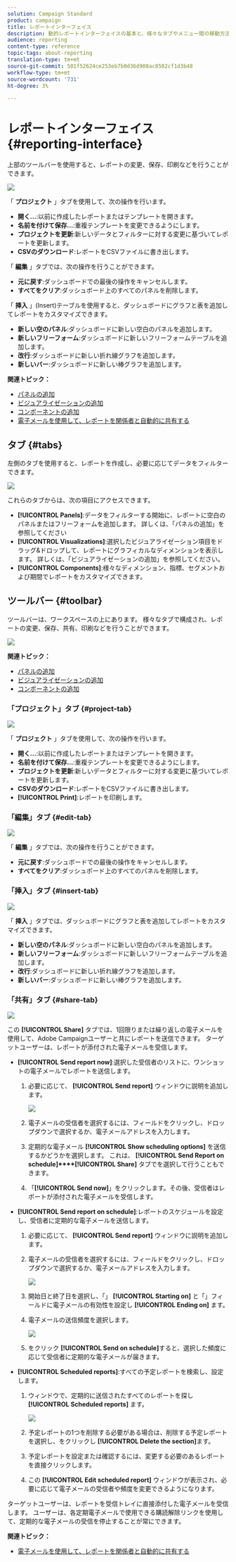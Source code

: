 ```yaml
---
solution: Campaign Standard
product: campaign
title: レポートインターフェイス
description: 動的レポートインターフェイスの基本と、様々なタブやメニュー間の移動方法について説明します。
audience: reporting
content-type: reference
topic-tags: about-reporting
translation-type: tm+mt
source-git-commit: 501f52624ce253eb7b0d36d908ac8502cf1d3b48
workflow-type: tm+mt
source-wordcount: '731'
ht-degree: 3%

---
```



# レポートインターフェイス{#reporting-interface}

上部のツールバーを使用すると、レポートの変更、保存、印刷などを行うことができます。

![](assets/dynamic_report_toolbar.png)

「 **プロジェクト** 」タブを使用して、次の操作を行います。

* **開く…**:以前に作成したレポートまたはテンプレートを開きます。
* **名前を付けて保存…**:重複テンプレートを変更できるようにします。
* **プロジェクトを更新**:新しいデータとフィルターに対する変更に基づいてレポートを更新します。
* **CSVのダウンロード**:レポートをCSVファイルに書き出します。

「 **編集** 」タブでは、次の操作を行うことができます。

* **元に戻す**:ダッシュボードでの最後の操作をキャンセルします。
* **すべてをクリア**:ダッシュボード上のすべてのパネルを削除します。

「 **挿入** 」(Insert)テーブルを使用すると、ダッシュボードにグラフと表を追加してレポートをカスタマイズできます。

* **新しい空のパネル**:ダッシュボードに新しい空白のパネルを追加します。
* **新しいフリーフォーム**:ダッシュボードに新しいフリーフォームテーブルを追加します。
* **改行**:ダッシュボードに新しい折れ線グラフを追加します。
* **新しいバー**:ダッシュボードに新しい棒グラフを追加します。

**関連トピック：**

* [パネルの追加](../../reporting/using/adding-panels.md)
* [ビジュアライゼーションの追加](../../reporting/using/adding-visualizations.md)
* [コンポーネントの追加](../../reporting/using/adding-components.md)
* [電子メールを使用して、レポートを関係者と自動的に共有する](https://helpx.adobe.com/campaign/kb/simplify-campaign-management.html#Reportandshareinsightswithallstakeholders)

## タブ {#tabs}

左側のタブを使用すると、レポートを作成し、必要に応じてデータをフィルターできます。

![](assets/dynamic_report_interface.png)

これらのタブからは、次の項目にアクセスできます。

* **[!UICONTROL Panels]**:データをフィルターする開始に、レポートに空白のパネルまたはフリーフォームを追加します。 詳しくは、「パネルの追加」を参照してください
* **[!UICONTROL Visualizations]**:選択したビジュアライゼーション項目をドラッグ&amp;ドロップして、レポートにグラフィカルなディメンションを表示します。 詳しくは、「ビジュアライゼーションの追加」を参照してください。
* **[!UICONTROL Components]**:様々なディメンション、指標、セグメントおよび期間でレポートをカスタマイズできます。

## ツールバー {#toolbar}

ツールバーは、ワークスペースの上にあります。 様々なタブで構成され、レポートの変更、保存、共有、印刷などを行うことができます。

![](assets/dynamic_report_toolbar.png)

**関連トピック：**

* [パネルの追加](../../reporting/using/adding-panels.md)
* [ビジュアライゼーションの追加](../../reporting/using/adding-visualizations.md)
* [コンポーネントの追加](../../reporting/using/adding-components.md)

### 「プロジェクト」タブ {#project-tab}

![](assets/tab_project.png)

「 **プロジェクト** 」タブを使用して、次の操作を行います。

* **開く…**:以前に作成したレポートまたはテンプレートを開きます。
* **名前を付けて保存…**:重複テンプレートを変更できるようにします。
* **プロジェクトを更新**:新しいデータとフィルターに対する変更に基づいてレポートを更新します。
* **CSVのダウンロード**:レポートをCSVファイルに書き出します。
* **[!UICONTROL Print]**:レポートを印刷します。

### 「編集」タブ {#edit-tab}

![](assets/tab_edit.png)

「 **編集** 」タブでは、次の操作を行うことができます。

* **元に戻す**:ダッシュボードでの最後の操作をキャンセルします。
* **すべてをクリア**:ダッシュボード上のすべてのパネルを削除します。

### 「挿入」タブ {#insert-tab}

![](assets/tab_insert.png)

「 **挿入** 」タブでは、ダッシュボードにグラフと表を追加してレポートをカスタマイズできます。

* **新しい空のパネル**:ダッシュボードに新しい空白のパネルを追加します。
* **新しいフリーフォーム**:ダッシュボードに新しいフリーフォームテーブルを追加します。
* **改行**:ダッシュボードに新しい折れ線グラフを追加します。
* **新しいバー**:ダッシュボードに新しい棒グラフを追加します。

### 「共有」タブ {#share-tab}

![](assets/tab_share_1.png)

この **[!UICONTROL Share]** タブでは、1回限りまたは繰り返しの電子メールを使用して、Adobe Campaignユーザーと共にレポートを送信できます。 ターゲットユーザーは、レポートが添付された電子メールを受信します。

* **[!UICONTROL Send report now]**:選択した受信者のリストに、ワンショットの電子メールでレポートを送信します。

   1. 必要に応じて、 **[!UICONTROL Send report]** ウィンドウに説明を追加します。

      ![](assets/tab_share_4.png)

   1. 電子メールの受信者を選択するには、フィールドをクリックし、ドロップダウンで選択するか、電子メールアドレスを入力します。
   1. 定期的な電子メール **[!UICONTROL Show scheduling options]** を送信するかどうかを選択します。 これは、 **[!UICONTROL Send Report on schedule]****[!UICONTROL Share]** タブでを選択して行うこともできます。
   1. 「**[!UICONTROL Send now]**」をクリックします。その後、受信者はレポートが添付された電子メールを受信します。

* **[!UICONTROL Send report on schedule]**:レポートのスケジュールを設定し、受信者に定期的な電子メールを送信します。

   1. 必要に応じて、 **[!UICONTROL Send report]** ウィンドウに説明を追加します。
   1. 電子メールの受信者を選択するには、フィールドをクリックし、ドロップダウンで選択するか、電子メールアドレスを入力します。

      ![](assets/tab_share_5.png)

   1. 開始日と終了日を選択し、「」 **[!UICONTROL Starting on]** と「」フィールドに電子メールの有効性を設定し **[!UICONTROL Ending on]** ます。
   1. 電子メールの送信頻度を選択します。

      ![](assets/tab_share_2.png)

   1. をクリック **[!UICONTROL Send on schedule]**&#x200B;すると、選択した頻度に応じて受信者に定期的な電子メールが届きます。

* **[!UICONTROL Scheduled reports]**:すべての予定レポートを検索し、設定します。

   1. ウィンドウで、定期的に送信されたすべてのレポートを探し **[!UICONTROL Scheduled reports]** ます。

      ![](assets/tab_share_3.png)

   1. 予定レポートの1つを削除する必要がある場合は、削除する予定レポートを選択し、をクリックし **[!UICONTROL Delete the section]**&#x200B;ます。
   1. 予定レポートを設定または確認するには、変更する必要のあるレポートを直接クリックします。
   1. この **[!UICONTROL Edit scheduled report]** ウィンドウが表示され、必要に応じて電子メールの受信者や頻度を変更できるようになります。

ターゲットユーザーは、レポートを受信トレイに直接添付した電子メールを受信します。 ユーザーは、各定期電子メールで使用できる購読解除リンクを使用して、定期的な電子メールの受信を停止することが常にできます。

**関連トピック：**

* [電子メールを使用して、レポートを関係者と自動的に共有する](https://helpx.adobe.com/campaign/kb/simplify-campaign-management.html#Reportandshareinsightswithallstakeholders)
